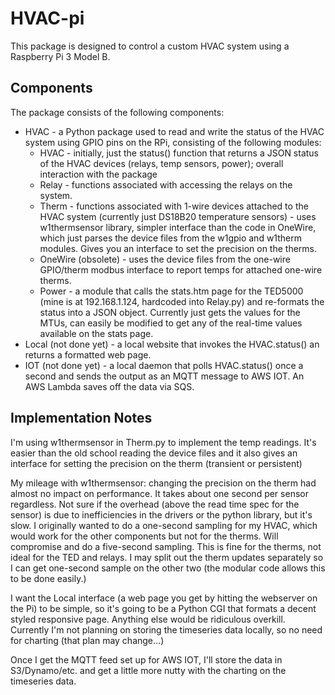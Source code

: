 # HVAC-pi
This package is designed to control a custom HVAC system using a Raspberry Pi 3 Model B.

## Components
The package consists of the following components:

* HVAC - a Python package used to read and write the status of the HVAC system using GPIO pins on the RPi, consisting of the following modules:
	* HVAC - initially, just the status() function that returns a JSON status of the HVAC devices (relays, temp sensors, power); overall interaction with the package
	* Relay - functions associated with accessing the relays on the system.
	* Therm - functions associated with 1-wire devices attached to the HVAC system (currently just DS18B20 temperature sensors) - uses w1thermsensor library, simpler interface than the code in OneWire, which just parses the device files from the w1gpio and w1therm modules. Gives you an interface to set the precision on the therms.
	* OneWire (obsolete) - uses the device files from the one-wire GPIO/therm modbus interface to report temps for attached one-wire therms.
	* Power - a module that calls the stats.htm page for the TED5000 (mine is at 192.168.1.124, hardcoded into Relay.py) and re-formats the status into a JSON object. Currently just gets the values for the MTUs, can easily be modified to get any of the real-time values available on the stats page.
* Local (not done yet) - a local website that invokes the HVAC.status() an returns a formatted web page.
* IOT (not done yet) - a local daemon that polls HVAC.status() once a second and sends the output as an MQTT message to AWS IOT. An AWS Lambda saves off the data via SQS.

## Implementation Notes
I'm using w1thermsensor in Therm.py to implement the temp readings. It's easier than the old school reading the device files and it also gives an interface for setting the precision on the therm (transient or persistent)

My mileage with w1thermsensor: changing the precision on the therm had almost no impact on performance. It takes about one second per sensor regardless. Not sure if the overhead (above the read time spec for the sensor) is due to inefficiencies in the drivers or the python library, but it's slow. I originally wanted to do a one-second sampling for my HVAC, which would work for the other components but not for the therms. Will compromise and do a five-second sampling. This is fine for the therms, not ideal for the TED and relays. I may split out the therm updates separately so I can get one-second sample on the other two (the modular code allows this to be done easily.)

I want the Local interface (a web page you get by hitting the webserver on the Pi) to be simple, so it's going to be a Python CGI that formats a decent styled responsive page. Anything else would be ridiculous overkill. Currently I'm not planning on storing the timeseries data locally, so no need for charting (that plan may change...)

Once I get the MQTT feed set up for AWS IOT, I'll store the data in S3/Dynamo/etc. and get a little more nutty with the charting on the timeseries data.
